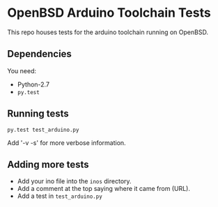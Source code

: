 # OpenBSD Arduino Toolchain Tests

This repo houses tests for the arduino toolchain running on OpenBSD.

## Dependencies

You need:

 * Python-2.7
 * `py.test`

## Running tests

```
py.test test_arduino.py
```

Add '-v -s' for more verbose information.

## Adding more tests

 * Add your ino file into the `inos` directory.
 * Add a comment at the top saying where it came from (URL).
 * Add a test in `test_arduino.py`
